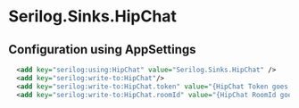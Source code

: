 # Serilog.Sinks.HipChat

## Configuration using AppSettings
```xml
  <add key="serilog:using:HipChat" value="Serilog.Sinks.HipChat" />
  <add key="serilog:write-to:HipChat"/>
  <add key="serilog:write-to:HipChat.token" value="{HipChat Token goes here!}" />
  <add key="serilog:write-to:HipChat.roomId" value="{HipChat RoomId goes here!}" />
```
